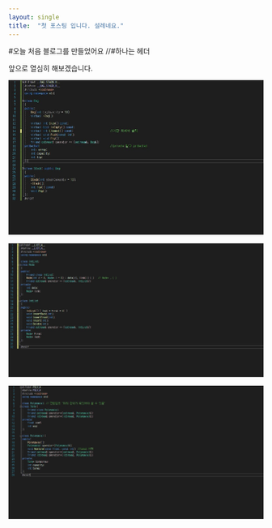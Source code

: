 ```yaml
---
layout: single
title:  "첫 포스팅 입니다. 설레네요."
---
```


#오늘 처음 블로그를 만들었어요 //#하나는 헤더

앞으로 열심히 해보겠습니다.

![bagstack.h](../images/2023-01-04-first/bagstack.h.jpg)

![list.h](../images/2023-01-04-first/list.h.jpg)

![poly.h](../images/2023-01-04-first/poly.h.jpg)
